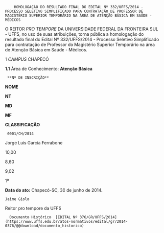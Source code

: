         HOMOLOGAÇÃO DO RESULTADO FINAL DO EDITAL Nº 332/UFFS/2014 - PROCESSO SELETIVO SIMPLIFICADO PARA CONTRATAÇÃO DE PROFESSOR DE MAGISTÉRIO SUPERIOR TEMPORÁRIO NA ÁREA DE ATENÇÃO BÁSICA EM SAÚDE - MÉDICOS  

O REITOR *PRO TEMPORE* DA UNIVERSIDADE FEDERAL DA FRONTEIRA SUL - UFFS, no uso de suas atribuições, torna pública a homologação do resultado final do Edital Nº 332/UFFS/2014 - Processo Seletivo Simplificado para contratação de Professor do Magistério Superior Temporário na área de Atenção Básica em Saúde - Médicos.

 1 *CAMPUS* CHAPECÓ

 **1.1** Área de Conhecimento: **Atenção Básica**

     **Nº DE INSCRIÇÃO**

   **NOME**

   **NT**

   **MD**

   **MF**

   **CLASSIFICAÇÃO**

     0001/CH/2014

   Jorge Luis Garcia Ferrabone

   10,00

   8,60

   9,02

   1º 

      

   **Data do ato:** Chapecó-SC, 30 de junho de 2014.   
 

    Jaime Giolo   
 Reitor pro tempore da UFFS 

      Documento Histórico  [EDITAL Nº 376/GR/UFFS/2014](https://www.uffs.edu.br/atos-normativos/edital/gr/2014-0376/@@download/documento_historico)     
      